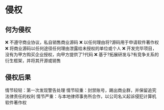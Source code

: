 # 侵权

## 何为侵权

❌ 不遵守商业协议，私自销售商业源码
❌ 以任何理由将?源码用于申请软件著作权
❌ 将商业源码以任何途径任何理由泄露给未授权的单位或个人
❌ 开发完毕项目，没有为甲方购买企业授权，向甲方提供了?代码
❌ 基于?拓展研发与?有竞争关系的衍生框架，并将其开源或销售

## 侵权后果

情节较轻：第一次发现警告处理
情节较重：封禁账号，踢出商业群，并保留追究法律责任的权利
情节严重：与本地律师事务所合作，以公司名义起诉侵犯计算机软件著作权

[1]: https://githubmemory.com/repo/FanWenTao-Felix/Archer-1#%E4%BE%B5%E6%9D%83%E5%90%8E%E6%9E%9C
